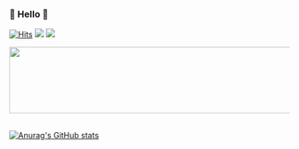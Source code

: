 ### 👋 Hello 👋 
[![Hits](https://hits.seeyoufarm.com/api/count/incr/badge.svg?url=https%3A%2F%2Fgithub.com%2Fkmh916&count_bg=%230B0B0B&title_bg=%23000000&icon=github.svg&icon_color=%23FFFFFF&title=GitHub&edge_flat=false)](https://github.com/kmh916)
<a href="mailto:kmh102808@gmail.com"><img src="https://img.shields.io/badge/Gmail-EA4335?style=flat-square&logo=Gmail&logoColor=white"/></a>
<a href="https://velog.io/@kmh916"><img src="https://img.shields.io/badge/Velog-20C997?style=flat-square&logo=Velog&logoColor=white"/></a>

<a href="https://github.com/devxb/gitanimals">
  <img
    src="https://render.gitanimals.org/lines/kmh916"
    width="600"
    height="120"
  />
</a>
  


<br>
<br>


[![Anurag's GitHub stats](https://github-readme-stats.vercel.app/api?username=kmh916)](https://github.com/kmh916/github-readme-stats)
